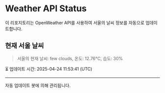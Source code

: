 
# Weather API Status

이 리포지토리는 OpenWeather API를 사용하여 서울의 날씨 정보를 자동으로 업데이트합니다.

## 현재 서울 날씨
> 서울의 현재 날씨: few clouds, 온도: 12.76°C, 습도: 30%

⏳ 업데이트 시간: 2025-04-24 11:53:41 (UTC)

---
자동 업데이트 봇에 의해 관리됩니다.
